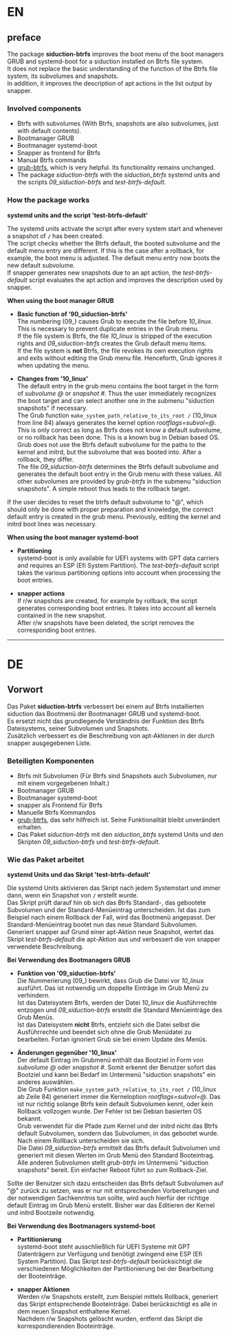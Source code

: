 # EN

## preface

The package **siduction-btrfs** improves the boot menu of the boot managers GRUB and systemd-boot for a siduction installed on Btrfs file system.  
It does not replace the basic understanding of the function of the Btrfs file system, its subvolumes and snapshots.  
In addition, it improves the description of apt actions in the list output by snapper.

### Involved components

+ Btrfs with subvolumes (With Btrfs, snapshots are also subvolumes, just with default contents).  
+ Bootmanager GRUB  
+ Bootmanager systemd-boot  
+ Snapper as frontend for Btrfs  
+ Manual Btrfs commands  
+ [grub-btrfs](https://github.com/Antynea/grub-btrfs), which is very helpful. Its functionality remains unchanged.  
+ The package *siduction-btrfs* with the *siduction_btrfs* systemd units and the scripts *09_siduction-btrfs* and *test-btrfs-default*.

### How the package works

**systemd units and the script 'test-btrfs-default'**

The systemd units activate the script after every system start and whenever a snapshot of **`/`** has been created.  
The script checks whether the Btrfs default, the booted subvolume and the default menu entry are different. If this is the case after a rollback, for example, the boot menu is adjusted. The default menu entry now boots the new default subvolume.  
If snapper generates new snapshots due to an apt action, the *test-btrfs-default* script evaluates the apt action and improves the description used by snapper.

**When using the boot manager GRUB**

+ **Basic function of '90_siduction-btrfs'**  
  The numbering (09\_) causes Grub to execute the file before *10_linux*. This is necessary to prevent duplicate entries in the Grub menu.  
  If the file system is Btrfs, the file *10_linux* is stripped of the execution rights and *09_siduction-btrfs* creates the Grub default menu items.  
  If the file system is **not** Btrfs, the file revokes its own execution rights and exits without editing the Grub menu file. Henceforth, Grub ignores it when updating the menu.

+ **Changes from '10_linux'**  
  The default entry in the grub menu contains the boot target in the form of *subvolume @* or *snapshot #*. Thus the user immediately recognizes the boot target and can select another one in the submenu "siduction snapshots" if necessary.  
  The Grub function `make_system_path_relative_to_its_root /` (10_linux from line 84) always generates the kernel option *rootflags=subvol=@*. This is only correct as long as Btrfs does not know a default subvolume, or no rollback has been done. This is a known bug in Debian based OS.  
  Grub does not use the Btrfs default subvolume for the paths to the kernel and initrd, but the subvolume that was booted into. After a rollback, they differ.  
  The file *09_siduction-btrfs* determines the Btrfs default subvolume and generates the default boot entry in the Grub menu with these values. All other subvolumes are provided by *grub-btrfs* in the submenu "siduction snapshots". A simple reboot thus leads to the rollback target.

If the user decides to reset the btrfs default subvolume to "@", which should only be done with proper preparation and knowledge, the correct default entry is created in the grub menu. Previously, editing the kernel and initrd boot lines was necessary.

**When using the boot manager systemd-boot**  
  
+  **Partitioning**  
  systemd-boot is only available for UEFI systems with GPT data carriers and requires an ESP (Efi System Partition). The *test-btrfs-default* script takes the various partitioning options into account when processing the boot entries.
  
+  **snapper actions**  
  If r/w snapshots are created, for example by rollback, the script generates corresponding boot entries. It takes into account all kernels contained in the new snapshot.  
  After r/w snapshots have been deleted, the script removes the corresponding boot entries.

---------

# DE

## Vorwort

Das Paket **siduction-btrfs** verbessert bei einem auf Btrfs installierten siduction das Bootmenü der Bootmanager GRUB und systemd-boot.  
Es ersetzt nicht das grundlegende Verständnis der Funktion des Btrfs Dateisystems, seiner Subvolumen und Snapshots.  
Zusätzlich verbessert es die Beschreibung von apt-Aktionen in der durch snapper ausgegebenen Liste.

### Beteiligten Komponenten

+ Btrfs mit Subvolumen (Für Btrfs sind Snapshots auch Subvolumen, nur mit einem vorgegebenen Inhalt.)  
+ Bootmanager GRUB  
+ Bootmanager systemd-boot  
+ snapper als Frontend für Btrfs  
+ Manuelle Btrfs Kommandos  
+ [grub-btrfs](https://github.com/Antynea/grub-btrfs), das sehr hilfreich ist. Seine Funktionalität bleibt unverändert erhalten.  
+ Das Paket *siduction-btrfs* mit den *siduction_btrfs* systemd Units und den Skripten *09_siduction-btrfs* und *test-btrfs-default*.

### Wie das Paket arbeitet

**systemd Units und das Skript 'test-btrfs-default'**

Die systemd Units aktivieren das Skript nach jedem Systemstart und immer dann, wenn ein Snapshot von **`/`** erstellt wurde.  
Das Skript prüft darauf hin ob sich das Btrfs Standard-, das gebootete Subvolumen und der Standard-Menüeintrag unterscheiden. Ist das zum Beispiel nach einem Rollback der Fall, wird das Bootmenü angepasst. Der Standard-Menüeintrag bootet nun das neue Standard Subvolumen.  
Generiert snapper auf Grund einer apt-Aktion neue Snapshot, wertet das Skript *test-btrfs-default* die apt-Aktion aus und verbessert die von snapper verwendete Beschreibung.

**Bei Verwendung des Bootmanagers GRUB**
  
+  **Funktion von '09_siduction-btrfs'**  
  Die Nummerierung (09\_) bewirkt, dass Grub die Datei vor *10_linux* ausführt. Das ist notwendig um doppelte Einträge im Grub Menü zu verhindern.  
  Ist das Dateisystem Btrfs, werden der Datei *10_linux* die Ausführrechte entzogen und *09_siduction-btrfs* erstellt die Standard Menüeinträge des Grub Menüs.  
  Ist das Dateisystem **nicht** Btrfs, entzieht sich die Datei selbst die Ausführrechte und beendet sich ohne die Grub Menüdatei zu bearbeiten. Fortan ignoriert Grub sie bei einem Update des Menüs.
  
+  **Änderungen gegenüber '10_linux'**  
  Der default Eintrag im Grubmenü enthält das Bootziel in Form von *subvolume @* oder *snapshot #*. Somit erkennt der Benutzer sofort das Bootziel und kann bei Bedarf im Untermenü "siduction snapshots" ein anderes auswählen.  
  Die Grub Funktion `make_system_path_relative_to_its_root /` (10_linux ab Zeile 84) generiert immer die Kerneloption *rootflags=subvol=@*. Das ist nur richtig solange Btrfs kein default Subvolumen kennt, oder kein Rollback vollzogen wurde. Der Fehler ist bei Debian basierten OS bekannt.  
  Grub verwendet für die Pfade zum Kernel und der initrd nicht das Btrfs default Subvolumen, sondern das Subvolumen, in das gebootet wurde. Nach einem Rollback unterscheiden sie sich.  
  Die Datei *09_siduction-btrfs* ermittelt das Btrfs default Subvolumen und generiert mit diesen Werten im Grub Menü den Standard Booteintrag. Alle anderen Subvolumen stellt *grub-btrfs* im Untermenü "siduction snapshots" bereit. Ein einfacher Reboot führt so zum Rollback-Ziel.

Sollte der Benutzer sich dazu entscheiden das Btrfs default Subvolumen auf "@" zurück zu setzen, was er nur mit entsprechenden Vorbereitungen und der notwendigen Sachkenntnis tun sollte, wird auch hierfür der richtige default Eintrag im Grub Menü erstellt. Bisher war das Editieren der Kernel und initrd Bootzeile notwendig.

**Bei Verwendung des Bootmanagers systemd-boot**  
  
+  **Partitionierung**  
  systemd-boot steht ausschließlich für UEFI Systeme mit GPT Datenträgern zur Verfügung und benötigt zwingend eine ESP (Efi System Partition). Das Skript *test-btrfs-default* berücksichtigt die verschiedenen Möglichkeiten der Partitionierung bei der Bearbeitung der Booteinträge.
  
+  **snapper Aktionen**  
  Werden r/w Snapshots erstellt, zum Beispiel mittels Rollback, generiert das Skript entsprechende Booteinträge. Dabei berücksichtigt es alle in dem neuen Snapshot enthaltene Kernel.  
  Nachdem r/w Snapshots gelöscht wurden, entfernt das Skript die korrespondierenden Booteinträge.  
